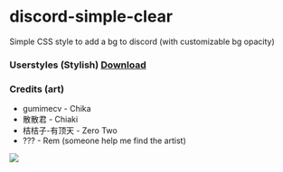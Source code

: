 # discord-simple-clear
Simple CSS style to add a bg to discord (with customizable bg opacity)

### Userstyles (Stylish) <a href="https://userstyles.org/styles/175085/discord-simple-clear">Download</a>

### Credits (art)
- gumimecv - Chika
- 散散君 - Chiaki
- 桔桔子-有顶天 - Zero Two
- ??? - Rem (someone help me find the artist)

<img src="https://userstyles.org/style_screenshots/175085_after.jpeg?r=1569288139"/>

